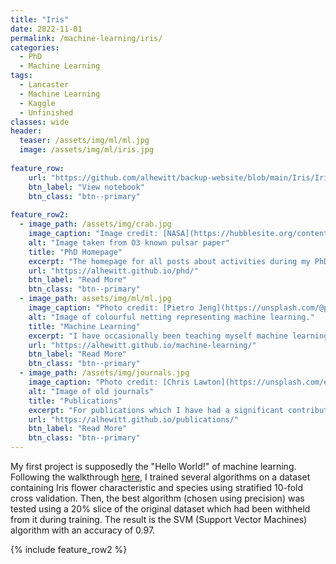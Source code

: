 ```yaml
---
title: "Iris"
date: 2022-11-01
permalink: /machine-learning/iris/
categories:
  - PhD
  - Machine Learning
tags:
  - Lancaster
  - Machine Learning
  - Kaggle
  - Unfinished
classes: wide
header:
  teaser: /assets/img/ml/ml.jpg
  image: /assets/img/ml/iris.jpg
  
feature_row:
    url: "https://github.com/alhewitt/backup-website/blob/main/Iris/Iris.ipynb"
    btn_label: "View notebook"
    btn_class: "btn--primary"
    
feature_row2:
  - image_path: /assets/img/crab.jpg
    image_caption: "Image credit: [NASA](https://hubblesite.org/contents/media/images/2002/24/1248-Image.html)"
    alt: "Image taken from O3 known pulsar paper"
    title: "PhD Homepage"
    excerpt: "The homepage for all posts about activities during my PhD including outreach, conferences and publications."
    url: "https://alhewitt.github.io/phd/"
    btn_label: "Read More"
    btn_class: "btn--primary"
  - image_path: assets/img/ml/ml.jpg
    image_caption: "Photo credit: [Pietro Jeng](https://unsplash.com/@pietrozj?utm_source=unsplash&utm_medium=referral&utm_content=creditCopyText) on [Unsplash](https://unsplash.com/s/photos/neural-network?utm_source=unsplash&utm_medium=referral&utm_content=creditCopyText)"
    alt: "Image of colourful netting representing machine learning."
    title: "Machine Learning"
    excerpt: "I have occasionally been teaching myself machine learning. Here I document the tutorials I've followed and the projects I've completed."
    url: "https://alhewitt.github.io/machine-learning/"
    btn_label: "Read More"
    btn_class: "btn--primary"
  - image_path: /assets/img/journals.jpg
    image_caption: "Photo credit: [Chris Lawton](https://unsplash.com/es/@chrislawton?utm_source=unsplash&utm_medium=referral&utm_content=creditCopyText) on [Unsplash](https://unsplash.com/s/photos/old-books?utm_source=unsplash&utm_medium=referral&utm_content=creditCopyText)"
    alt: "Image of old journals"
    title: "Publications"
    excerpt: "For publications which I have had a significant contribution to, I have described the contents of the paper and my role in it specifically."
    url: "https://alhewitt.github.io/publications/"
    btn_label: "Read More"
    btn_class: "btn--primary"
---  
```


My first project is supposedly the "Hello World!" of machine learning. Following the walkthrough [here](https://machinelearningmastery.com/machine-learning-in-python-step-by-step/), I trained several algorithms on a dataset containing Iris flower characteristic and species using stratified 10-fold cross validation. Then, the best algorithm (chosen using precision) was tested using a 20% slice of the original dataset which had been withheld from it during training. The result is the SVM (Support Vector Machines) algorithm with an accuracy of 0.97.

{% include feature_row2 %}

